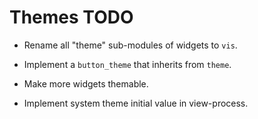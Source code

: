 # Themes TODO

* Rename all "theme" sub-modules of widgets to `vis`.
* Implement a `button_theme` that inherits from `theme`.
* Make more widgets themable.

* Implement system theme initial value in view-process.